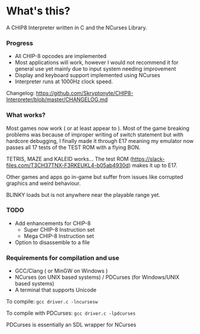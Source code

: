 # What's this?

A CHIP8 Interpreter written in C and the NCurses Library.

### Progress

  * All CHIP-8 opcodes are implemented
  * Most applications will work, however I would not recommend it for general use yet mainly due to input system needing improvement
  * Display and keyboard support implemented using NCurses
  * Interpreter runs at 1000Hz clock speed.

Changelog: https://github.com/Skryptonyte/CHIP8-Interpreter/blob/master/CHANGELOG.md
### What works?

Most games now work ( or at least appear to ). Most of the game breaking problems was because of improper writing of switch statement but with hardcore debugging, I finally made it through E17 meaning my emulator now passes all 17 tests of the TEST ROM with a flying BON.

TETRIS, MAZE and KALEID works...
The test ROM (https://slack-files.com/T3CH37TNX-F3RKEUKL4-b05ab4930d) makes it up to E17. 

Other games and apps go in-game but suffer from issues like corrupted graphics and weird behaviour.

BLINKY loads but is not anywhere near the playable range yet.

### TODO
  * Add enhancements for CHIP-8
    * Super CHIP-8 Instruction set
    * Mega CHIP-8 Instruction set
  * Option to disassemble to a file
  

### Requirements for compilation and use

  * GCC/Clang ( or MinGW on Windows )
  * NCurses (on UNIX based systems) / PDCurses (for Windows/UNIX based systems)
  * A terminal that supports Unicode


To compile: `gcc driver.c -lncursesw`

To compile with PDCurses: `gcc driver.c -lpdcurses`

PDCurses is essentially an SDL wrapper for NCurses
